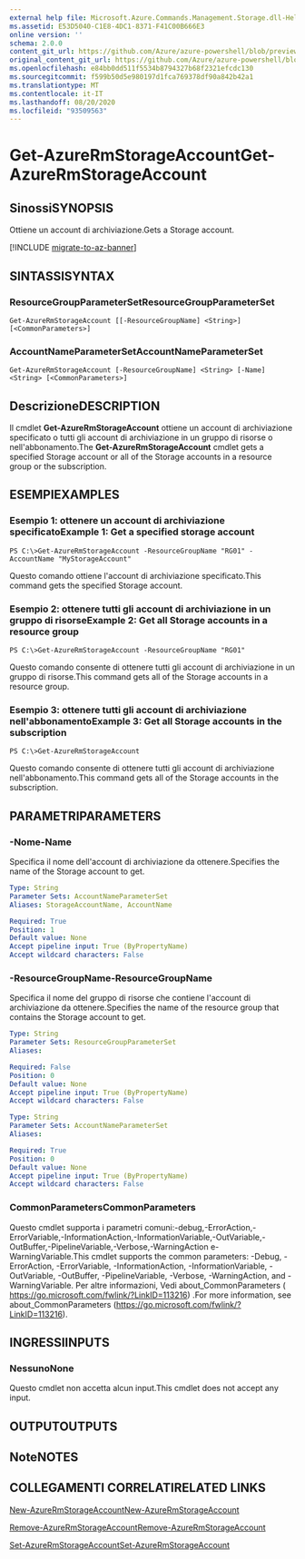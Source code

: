 ```yaml
---
external help file: Microsoft.Azure.Commands.Management.Storage.dll-Help.xml
ms.assetid: E53D5040-C1E8-4DC1-8371-F41C00B666E3
online version: ''
schema: 2.0.0
content_git_url: https://github.com/Azure/azure-powershell/blob/preview/src/ResourceManager/Storage/Commands.Management.Storage/help/Get-AzureRmStorageAccount.md
original_content_git_url: https://github.com/Azure/azure-powershell/blob/preview/src/ResourceManager/Storage/Commands.Management.Storage/help/Get-AzureRmStorageAccount.md
ms.openlocfilehash: e84bb0dd511f5534b8794327b68f2321efcdc130
ms.sourcegitcommit: f599b50d5e980197d1fca769378df90a842b42a1
ms.translationtype: MT
ms.contentlocale: it-IT
ms.lasthandoff: 08/20/2020
ms.locfileid: "93509563"
---
```

# <span data-ttu-id="09661-101">Get-AzureRmStorageAccount</span><span class="sxs-lookup"><span data-stu-id="09661-101">Get-AzureRmStorageAccount</span></span>

## <span data-ttu-id="09661-102">Sinossi</span><span class="sxs-lookup"><span data-stu-id="09661-102">SYNOPSIS</span></span>
<span data-ttu-id="09661-103">Ottiene un account di archiviazione.</span><span class="sxs-lookup"><span data-stu-id="09661-103">Gets a Storage account.</span></span>

[!INCLUDE [migrate-to-az-banner](../../includes/migrate-to-az-banner.md)]

## <span data-ttu-id="09661-104">SINTASSI</span><span class="sxs-lookup"><span data-stu-id="09661-104">SYNTAX</span></span>

### <span data-ttu-id="09661-105">ResourceGroupParameterSet</span><span class="sxs-lookup"><span data-stu-id="09661-105">ResourceGroupParameterSet</span></span>
```
Get-AzureRmStorageAccount [[-ResourceGroupName] <String>] [<CommonParameters>]
```

### <span data-ttu-id="09661-106">AccountNameParameterSet</span><span class="sxs-lookup"><span data-stu-id="09661-106">AccountNameParameterSet</span></span>
```
Get-AzureRmStorageAccount [-ResourceGroupName] <String> [-Name] <String> [<CommonParameters>]
```

## <span data-ttu-id="09661-107">Descrizione</span><span class="sxs-lookup"><span data-stu-id="09661-107">DESCRIPTION</span></span>
<span data-ttu-id="09661-108">Il cmdlet **Get-AzureRmStorageAccount** ottiene un account di archiviazione specificato o tutti gli account di archiviazione in un gruppo di risorse o nell'abbonamento.</span><span class="sxs-lookup"><span data-stu-id="09661-108">The **Get-AzureRmStorageAccount** cmdlet gets a specified Storage account or all of the Storage accounts in a resource group or the subscription.</span></span>

## <span data-ttu-id="09661-109">ESEMPI</span><span class="sxs-lookup"><span data-stu-id="09661-109">EXAMPLES</span></span>

### <span data-ttu-id="09661-110">Esempio 1: ottenere un account di archiviazione specificato</span><span class="sxs-lookup"><span data-stu-id="09661-110">Example 1: Get a specified storage account</span></span>
```
PS C:\>Get-AzureRmStorageAccount -ResourceGroupName "RG01" -AccountName "MyStorageAccount"
```

<span data-ttu-id="09661-111">Questo comando ottiene l'account di archiviazione specificato.</span><span class="sxs-lookup"><span data-stu-id="09661-111">This command gets the specified Storage account.</span></span>

### <span data-ttu-id="09661-112">Esempio 2: ottenere tutti gli account di archiviazione in un gruppo di risorse</span><span class="sxs-lookup"><span data-stu-id="09661-112">Example 2: Get all Storage accounts in a resource group</span></span>
```
PS C:\>Get-AzureRmStorageAccount -ResourceGroupName "RG01"
```

<span data-ttu-id="09661-113">Questo comando consente di ottenere tutti gli account di archiviazione in un gruppo di risorse.</span><span class="sxs-lookup"><span data-stu-id="09661-113">This command gets all of the Storage accounts in a resource group.</span></span>

### <span data-ttu-id="09661-114">Esempio 3: ottenere tutti gli account di archiviazione nell'abbonamento</span><span class="sxs-lookup"><span data-stu-id="09661-114">Example 3:  Get all Storage accounts in the subscription</span></span>
```
PS C:\>Get-AzureRmStorageAccount
```

<span data-ttu-id="09661-115">Questo comando consente di ottenere tutti gli account di archiviazione nell'abbonamento.</span><span class="sxs-lookup"><span data-stu-id="09661-115">This command gets all of the Storage accounts in the subscription.</span></span>

## <span data-ttu-id="09661-116">PARAMETRI</span><span class="sxs-lookup"><span data-stu-id="09661-116">PARAMETERS</span></span>

### <span data-ttu-id="09661-117">-Nome</span><span class="sxs-lookup"><span data-stu-id="09661-117">-Name</span></span>
<span data-ttu-id="09661-118">Specifica il nome dell'account di archiviazione da ottenere.</span><span class="sxs-lookup"><span data-stu-id="09661-118">Specifies the name of the Storage account to get.</span></span>

```yaml
Type: String
Parameter Sets: AccountNameParameterSet
Aliases: StorageAccountName, AccountName

Required: True
Position: 1
Default value: None
Accept pipeline input: True (ByPropertyName)
Accept wildcard characters: False
```

### <span data-ttu-id="09661-119">-ResourceGroupName</span><span class="sxs-lookup"><span data-stu-id="09661-119">-ResourceGroupName</span></span>
<span data-ttu-id="09661-120">Specifica il nome del gruppo di risorse che contiene l'account di archiviazione da ottenere.</span><span class="sxs-lookup"><span data-stu-id="09661-120">Specifies the name of the resource group that contains the Storage account to get.</span></span>

```yaml
Type: String
Parameter Sets: ResourceGroupParameterSet
Aliases:

Required: False
Position: 0
Default value: None
Accept pipeline input: True (ByPropertyName)
Accept wildcard characters: False
```

```yaml
Type: String
Parameter Sets: AccountNameParameterSet
Aliases:

Required: True
Position: 0
Default value: None
Accept pipeline input: True (ByPropertyName)
Accept wildcard characters: False
```

### <span data-ttu-id="09661-121">CommonParameters</span><span class="sxs-lookup"><span data-stu-id="09661-121">CommonParameters</span></span>
<span data-ttu-id="09661-122">Questo cmdlet supporta i parametri comuni:-debug,-ErrorAction,-ErrorVariable,-InformationAction,-InformationVariable,-OutVariable,-OutBuffer,-PipelineVariable,-Verbose,-WarningAction e-WarningVariable.</span><span class="sxs-lookup"><span data-stu-id="09661-122">This cmdlet supports the common parameters: -Debug, -ErrorAction, -ErrorVariable, -InformationAction, -InformationVariable, -OutVariable, -OutBuffer, -PipelineVariable, -Verbose, -WarningAction, and -WarningVariable.</span></span> <span data-ttu-id="09661-123">Per altre informazioni, Vedi about_CommonParameters ( https://go.microsoft.com/fwlink/?LinkID=113216) .</span><span class="sxs-lookup"><span data-stu-id="09661-123">For more information, see about_CommonParameters (https://go.microsoft.com/fwlink/?LinkID=113216).</span></span>

## <span data-ttu-id="09661-124">INGRESSI</span><span class="sxs-lookup"><span data-stu-id="09661-124">INPUTS</span></span>

### <span data-ttu-id="09661-125">Nessuno</span><span class="sxs-lookup"><span data-stu-id="09661-125">None</span></span>
<span data-ttu-id="09661-126">Questo cmdlet non accetta alcun input.</span><span class="sxs-lookup"><span data-stu-id="09661-126">This cmdlet does not accept any input.</span></span>

## <span data-ttu-id="09661-127">OUTPUT</span><span class="sxs-lookup"><span data-stu-id="09661-127">OUTPUTS</span></span>

## <span data-ttu-id="09661-128">Note</span><span class="sxs-lookup"><span data-stu-id="09661-128">NOTES</span></span>

## <span data-ttu-id="09661-129">COLLEGAMENTI CORRELATI</span><span class="sxs-lookup"><span data-stu-id="09661-129">RELATED LINKS</span></span>

[<span data-ttu-id="09661-130">New-AzureRmStorageAccount</span><span class="sxs-lookup"><span data-stu-id="09661-130">New-AzureRmStorageAccount</span></span>](./New-AzureRmStorageAccount.md)

[<span data-ttu-id="09661-131">Remove-AzureRmStorageAccount</span><span class="sxs-lookup"><span data-stu-id="09661-131">Remove-AzureRmStorageAccount</span></span>](./Remove-AzureRmStorageAccount.md)

[<span data-ttu-id="09661-132">Set-AzureRmStorageAccount</span><span class="sxs-lookup"><span data-stu-id="09661-132">Set-AzureRmStorageAccount</span></span>](./Set-AzureRmStorageAccount.md)
